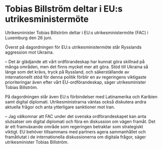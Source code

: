 # Tobias Billström deltar i EU:s utrikesministermöte

Utrikesminister Tobias Billström deltar i EU:s utrikesministermöte (FAC) i Luxemburg den 26 juni.

Överst på dagordningen för EU:s utrikesministermöte står Rysslands aggression mot Ukraina.

– Det är glädjande att vårt ordförandeskap har kunnat göra skillnad på många områden, men det finns mycket mer att göra. Stöd till Ukraina så länge som det krävs, tryck på Ryssland, och säkerställande av internationellt stöd för denna politik förblir en av regeringens viktigaste prioriteringar även efter vårt EU-ordförandeskap, säger utrikesminister Tobias Billström.

På dagordningen står även EU:s förbindelser med Latinamerika och Karibien samt digital diplomati. Utrikesministrarna väntas också diskutera andra aktuella frågor och anta ytterligare sanktioner mot Iran.

– Jag välkomnar att FAC under det svenska ordförandeskapet kan anta slutsatser om digital diplomati och föra en diskussion om vägen framåt. Det är ett framväxande område som regeringen betraktar som strategiskt viktigt. EU behöver tillsammans med partners agera sammanhållet och framåtlutat i de internationella diskussionerna om digitala frågor, säger utrikesminister Tobias Billström.
